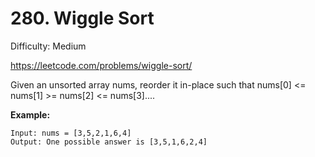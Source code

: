 # 280. Wiggle Sort

Difficulty: Medium

https://leetcode.com/problems/wiggle-sort/

Given an unsorted array nums, reorder it in-place such that nums[0] <= nums[1] >= nums[2] <= nums[3]....

**Example:**
```
Input: nums = [3,5,2,1,6,4]
Output: One possible answer is [3,5,1,6,2,4]
```
